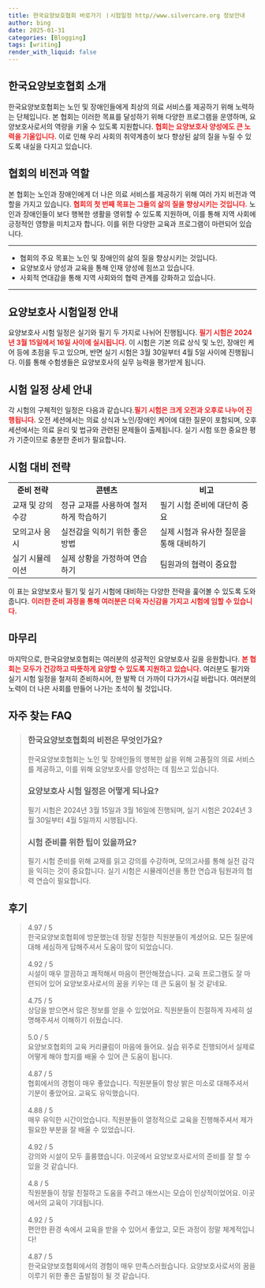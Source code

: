 ```yaml
---
title: 한국요양보호협회 바로가기 ㅣ시험일정 http//www.silvercare.org 정보안내
author: bing
date: 2025-01-31
categories: [Blogging]
tags: [writing]
render_with_liquid: false
---
```



<h2 id='한국요양보호협회 소개'>한국요양보호협회 소개</h2>

<p>한국요양보호협회는 노인 및 장애인들에게 최상의 의료 서비스를 제공하기 위해 노력하는 단체입니다. 본 협회는 이러한 목표를 달성하기 위해 다양한 프로그램을 운영하며, 요양보호사로서의 역량을 키울 수 있도록 지원합니다. <b><span style="color: #ee2323;">협회는 요양보호사 양성에도 큰 노력을 기울입니다.</span></b> 이로 인해 우리 사회의 취약계층이 보다 향상된 삶의 질을 누릴 수 있도록 내실을 다지고 있습니다. </p>

<h2 id='협회의 비전과 역할'>협회의 비전과 역할</h2>

<p>본 협회는 노인과 장애인에게 더 나은 의료 서비스를 제공하기 위해 여러 가지 비전과 역할을 가지고 있습니다. <b><span style="color: #ee2323;">협회의 첫 번째 목표는 그들의 삶의 질을 향상시키는 것입니다.</span></b> 노인과 장애인들이 보다 행복한 생활을 영위할 수 있도록 지원하며, 이를 통해 지역 사회에 긍정적인 영향을 미치고자 합니다. 이를 위한 다양한 교육과 프로그램이 마련되어 있습니다.</p>

<hr />

<ul>
    <li>협회의 주요 목표는 노인 및 장애인의 삶의 질을 향상시키는 것입니다.</li>
    <li>요양보호사 양성과 교육을 통해 인재 양성에 힘쓰고 있습니다.</li>
    <li>사회적 연대감을 통해 지역 사회와의 협력 관계를 강화하고 있습니다.</li>
</ul>

<hr />

<h2 id='요양보호사 시험일정 안내'>요양보호사 시험일정 안내</h2>

<p>요양보호사 시험 일정은 실기와 필기 두 가지로 나뉘어 진행됩니다. <b><span style="color: #ee2323;">필기 시험은 2024년 3월 15일에서 16일 사이에 실시됩니다.</span></b> 이 시험은 기본 의료 상식 및 노인, 장애인 케어 등에 초점을 두고 있으며, 반면 실기 시험은 3월 30일부터 4월 5일 사이에 진행됩니다. 이를 통해 수험생들은 요양보호사의 실무 능력을 평가받게 됩니다.</p>

<h2 id='시험 일정 상세 안내'>시험 일정 상세 안내</h2>

<p>각 시험의 구체적인 일정은 다음과 같습니다.<b><span style="color: #ee2323;">필기 시험은 크게 오전과 오후로 나누어 진행됩니다.</span></b> 오전 세션에서는 의료 상식과 노인/장애인 케어에 대한 질문이 포함되며, 오후 세션에서는 의료 윤리 및 법규와 관련된 문제들이 출제됩니다. 실기 시험 또한 중요한 평가 기준이므로 충분한 준비가 필요합니다.</p>

<h2 id='시험 대비 전략'>시험 대비 전략</h2>

<table>
    <tr>
        <td style="text-align: center; height: 17px;"><b>준비 전략</b></td>
        <td style="text-align: center; height: 17px;"><b>콘텐츠</b></td>
        <td style="text-align: center; height: 17px;"><b>비고</b></td>
    </tr>
    <tr>
        <td>교재 및 강의 수강</td>
        <td>정규 교재를 사용하여 철저하게 학습하기</td>
        <td>필기 시험 준비에 대단히 중요</td>
    </tr>
    <tr>
        <td>모의고사 응시</td>
        <td>실전감을 익히기 위한 좋은 방법</td>
        <td>실제 시험과 유사한 질문을 통해 대비하기</td>
    </tr>
    <tr>
        <td>실기 시뮬레이션</td>
        <td>실제 상황을 가정하여 연습하기</td>
        <td>팀원과의 협력이 중요함</td>
    </tr>
</table>

<p>이 표는 요양보호사 필기 및 실기 시험에 대비하는 다양한 전략을 훑어볼 수 있도록 도와줍니다. <b><span style="color: #ee2323;">이러한 준비 과정을 통해 여러분은 더욱 자신감을 가지고 시험에 임할 수 있습니다.</span></b></p>

<h2 id='마무리'>마무리</h2>

<p>마지막으로, 한국요양보호협회는 여러분의 성공적인 요양보호사 길을 응원합니다. <b><span style="color: #ee2323;">본 협회는 모두가 건강하고 따뜻하게 요양할 수 있도록 지원하고 있습니다.</span></b> 여러분도 필기와 실기 시험 일정을 철저히 준비하시어, 한 발짝 더 가까이 다가가시길 바랍니다. 여러분의 노력이 더 나은 사회를 만들어 나가는 초석이 될 것입니다.</p>


<h2 id='자주_찾는_FAQ'>자주 찾는 FAQ</h2>
<div itemscope="" itemtype="https://schema.org/FAQPage"> 
<blockquote> 
<div itemscope="" itemprop="mainEntity" itemtype="https://schema.org/Question"> 
<h3 itemprop="name">한국요양보호협회의 비전은 무엇인가요?</h3> 
<div itemscope="" itemprop="acceptedAnswer" itemtype="https://schema.org/Answer"> 
<span itemprop="text"> 
<p>한국요양보호협회는 노인 및 장애인들의 행복한 삶을 위해 고품질의 의료 서비스를 제공하고, 이를 위해 요양보호사를 양성하는 데 힘쓰고 있습니다.</p> 
</span> 
</div> 
</div> 
<div itemscope="" itemprop="mainEntity" itemtype="https://schema.org/Question"> 
<h3 itemprop="name">요양보호사 시험 일정은 어떻게 되나요?</h3> 
<div itemscope="" itemprop="acceptedAnswer" itemtype="https://schema.org/Answer"> 
<span itemprop="text"> 
<p>필기 시험은 2024년 3월 15일과 3월 16일에 진행되며, 실기 시험은 2024년 3월 30일부터 4월 5일까지 시행됩니다.</p> 
</span> 
</div> 
</div> 
<div itemscope="" itemprop="mainEntity" itemtype="https://schema.org/Question"> 
<h3 itemprop="name">시험 준비를 위한 팁이 있을까요?</h3> 
<div itemscope="" itemprop="acceptedAnswer" itemtype="https://schema.org/Answer"> 
<span itemprop="text"> 
<p>필기 시험 준비를 위해 교재를 읽고 강의를 수강하며, 모의고사를 통해 실전 감각을 익히는 것이 중요합니다. 실기 시험은 시뮬레이션을 통한 연습과 팀원과의 협력 연습이 필요합니다.</p> 
</span> 
</div> 
</div> 
</blockquote> 
</div>
<h2 id='후기'>후기</h2>
<div itemscope itemtype="https://schema.org/Product">
  <blockquote>
  <div itemprop="review" itemscope itemtype="https://schema.org/Review">
      <div itemprop="reviewRating" itemscope itemtype="https://schema.org/Rating"> <span itemprop="ratingValue">4.97</span> / <span itemprop="bestRating">5</span> </div>
      <span itemprop="reviewBody">한국요양보호협회에 방문했는데 정말 친절한 직원분들이 계셨어요. 모든 질문에 대해 세심하게 답해주셔서 도움이 많이 되었습니다.</span>
  </div>
  <br>
  <div itemprop="review" itemscope itemtype="https://schema.org/Review">
      <div itemprop="reviewRating" itemscope itemtype="https://schema.org/Rating"> <span itemprop="ratingValue">4.92</span> / <span itemprop="bestRating">5</span> </div>
      <span itemprop="reviewBody">시설이 매우 깔끔하고 쾌적해서 마음이 편안해졌습니다. 교육 프로그램도 잘 마련되어 있어 요양보호사로서의 꿈을 키우는 데 큰 도움이 될 것 같네요.</span>
  </div>
  <br>
  <div itemprop="review" itemscope itemtype="https://schema.org/Review">
      <div itemprop="reviewRating" itemscope itemtype="https://schema.org/Rating"> <span itemprop="ratingValue">4.75</span> / <span itemprop="bestRating">5</span> </div>
      <span itemprop="reviewBody">상담을 받으면서 많은 정보를 얻을 수 있었어요. 직원분들이 친절하게 자세히 설명해주셔서 이해하기 쉬웠습니다.</span>
  </div>
  <br>
  <div itemprop="review" itemscope itemtype="https://schema.org/Review">
      <div itemprop="reviewRating" itemscope itemtype="https://schema.org/Rating"> <span itemprop="ratingValue">5.0</span> / <span itemprop="bestRating">5</span> </div>
      <span itemprop="reviewBody">요양보호협회의 교육 커리큘럼이 마음에 들어요. 실습 위주로 진행되어서 실제로 어떻게 해야 할지를 배울 수 있어 큰 도움이 됩니다.</span>
  </div>
  <br>
  <div itemprop="review" itemscope itemtype="https://schema.org/Review">
      <div itemprop="reviewRating" itemscope itemtype="https://schema.org/Rating"> <span itemprop="ratingValue">4.87</span> / <span itemprop="bestRating">5</span> </div>
      <span itemprop="reviewBody">협회에서의 경험이 매우 좋았습니다. 직원분들이 항상 밝은 미소로 대해주셔서 기분이 좋았어요. 교육도 유익했습니다.</span>
  </div>
  <br>
  <div itemprop="review" itemscope itemtype="https://schema.org/Review">
      <div itemprop="reviewRating" itemscope itemtype="https://schema.org/Rating"> <span itemprop="ratingValue">4.88</span> / <span itemprop="bestRating">5</span> </div>
      <span itemprop="reviewBody">매우 유익한 시간이었습니다. 직원분들이 열정적으로 교육을 진행해주셔서 제가 필요한 부분을 잘 배울 수 있었습니다.</span>
  </div>
  <br>
  <div itemprop="review" itemscope itemtype="https://schema.org/Review">
      <div itemprop="reviewRating" itemscope itemtype="https://schema.org/Rating"> <span itemprop="ratingValue">4.92</span> / <span itemprop="bestRating">5</span> </div>
      <span itemprop="reviewBody">강의와 시설이 모두 훌륭했습니다. 이곳에서 요양보호사로서의 준비를 잘 할 수 있을 것 같습니다.</span>
  </div>
  <br>
  <div itemprop="review" itemscope itemtype="https://schema.org/Review">
      <div itemprop="reviewRating" itemscope itemtype="https://schema.org/Rating"> <span itemprop="ratingValue">4.8</span> / <span itemprop="bestRating">5</span> </div>
      <span itemprop="reviewBody">직원분들이 정말 친절하고 도움을 주려고 애쓰시는 모습이 인상적이었어요. 이곳에서의 교육이 기대됩니다.</span>
  </div>
  <br>
  <div itemprop="review" itemscope itemtype="https://schema.org/Review">
      <div itemprop="reviewRating" itemscope itemtype="https://schema.org/Rating"> <span itemprop="ratingValue">4.92</span> / <span itemprop="bestRating">5</span> </div>
      <span itemprop="reviewBody">편안한 환경 속에서 교육을 받을 수 있어서 좋았고, 모든 과정이 정말 체계적입니다!</span>
  </div>
  <br>
  <div itemprop="review" itemscope itemtype="https://schema.org/Review">
      <div itemprop="reviewRating" itemscope itemtype="https://schema.org/Rating"> <span itemprop="ratingValue">4.87</span> / <span itemprop="bestRating">5</span> </div>
      <span itemprop="reviewBody">한국요양보호협회에서의 경험이 매우 만족스러웠습니다. 요양보호사로서의 꿈을 이루기 위한 좋은 출발점이 될 것 같습니다.</span>
  </div>
  </blockquote>
</div>
